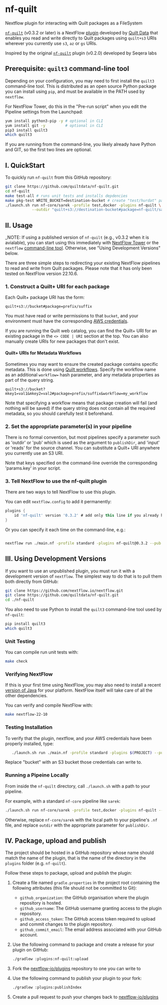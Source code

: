 # nf-quilt

Nextflow plugin for interacting with Quilt packages as a FileSystem

[`nf-quilt`](https://github.com/quiltdata/nf-quilt) (v0.3.2 or later) is a NextFlow [plugin](https://www.nextflow.io/docs/latest/plugins.html)
developed by [Quilt Data](https://quiltdata.com/) that enables you read and write directly
to Quilt packages using `quilt+s3` URIs wherever you currently use `s3`, `az` or `gs` URIs.

Inspired by the original [`nf-quilt`](https://github.com/nextflow-io/nf-quilt) plugin (v0.2.0) developed by Seqera labs

## Prerequisite:  `quilt3` command-line tool

Depending on your configuration, you may need to first install the `quilt3` command-line tool.
This is distributed as an open source Python package you can install using `pip`,
and must be available in the PATH used by `nextflow`.

For NextFlow Tower, do this in the "Pre-run script" when you edit the Pipeline settings from the Launchpad:

```bash
yum install python3-pip -y # optional in CLI
yum install git -y         # optional in CLI
pip3 install quilt3
which quilt3
```

If you are running from the command-line, you likely already have Python and GIT,
so the first two lines are optional.

## I. QuickStart

To quickly run `nf-quilt` from this GitHub repository:

```bash
git clone https://github.com/quiltdata/nf-quilt.git
cd nf-quilt
make test-all # runs unit tests and installs depdencies
make pkg-test WRITE_BUCKET=destination-bucket # create "test/hurdat" package
./launch.sh run nf-core/sarek -profile test,docker -plugins nf-quilt \
            --outdir "quilt+s3://destination-bucket#package=nf-quilt/sarek"

```

## II. Usage

_NOTE: If using a published version of `nf-quilt` (e.g., v0.3.2 when it is avialable),
you can start using this immediately with [NextFlow Tower](https://cloud.tower.nf) or
the `nextflow` [command-line tool](https://github.com/nextflow-io/nextflow).
Otherwise, see "Using Development Versions" below.

There are three simple steps to redirecting your existing NextFlow pipelines to read and write from
Quilt packages. Please note that it has only been tested on NextFlow version 22.10.6.

### 1. Construct a Quilt+ URI for each package

Each Quilt+ package URI has the form:

```string
quilt+s3://bucket#package=prefix/suffix
```

You must have read or write permissions to that `bucket`,
and your environment must have the corresponding
[AWS credentials](https://docs.aws.amazon.com/cli/latest/userguide/cli-configure-files.html).

If you are running the Quilt web catalog, you can find the Quilt+ URI
for an existing package in the `<> CODE | URI` section at the top.
You can also manually create URIs for new packages that don't exist.

#### Quilt+ URIs for Metadata Workflows

Sometimes you may want to ensure the created package contains specific metadata.
This is done using [Quilt workflows](https://docs.quiltdata.com/advanced/workflows).
Specify the workflow name as an additional `workflow=` hash parameter,
and any metadata properties as part of the query string.

```string
quilt+s3://bucket?mkey1=val1&mkey2=val2#package=prefix/suffix&workflow=my_workflow
```

Note that specifying a workflow means that package creation will fail (and nothing will be saved)
if the query string does not contain all the required metadata,
so you should carefully test it beforehand.

### 2. Set the appropriate parameter(s) in your pipeline

There is no formal convention, but most pipelines specify a parameter such as 'outdir' or 'pub'
which is used as the argument to `publishDir`, and 'input' or 'reads' for the source channel.
You can substitute a Quilt+ URI anywhere you currently use an S3 URI.

Note that keys specified on the command-line override the corresponding 'params.key' in your script.

### 3. Tell NextFlow to use the nf-quilt plugin

There are two ways to tell NextFlow to use this plugin.

You can edit `nextflow.config` to add it permanently:

```groovy
plugins {
    id 'nf-quilt' version '0.3.2' # add only this line if you already have other plugins
}
```

Or you can specify it each time on the command-line, e.g.:

```bash

nextflow run ./main.nf -profile standard -plugins nf-quilt@0.3.2 --pub 'quilt+s3://bucket#package=prefix/suffix'
```

## III. Using Development Versions

If you want to use an unpublished plugin, you must run it with a development version of `nextflow`.
The simplest way to do that is to pull them both directly from GitHub:

```bash
git clone https://github.com/nextflow.io/nextflow.git
git clone https://github.com/quiltdata/nf-quilt.git
cd ./nf-quilt
```

You also need to use Python to install the `quilt3` command-line tool used by `nf-quilt`:

```bash
pip install quilt3
which quilt3
```

### Unit Testing

You can compile run unit tests with:

```bash
make check
```

### Verifying NextFlow

If this is your first time using NextFlow, you may also need to install a recent
[version of Java](https://www.java.com/en/download/help/download_options.html) for your platform.
NextFlow itself will take care of all the other dependencies.

You can verify and compile NextFlow with:

```bash
make nextflow-22-10
```

### Testing Installation

To verify that the plugin, nextflow, and your AWS credentials have been properly installed,
type:

```bash
   ./launch.sh run ./main.nf -profile standard -plugins $(PROJECT) --pub "quilt+s3://bucket#package=test/hurdat"
```

Replace "bucket" with an S3 bucket those credentials can write to.

### Running a Pipeine Locally

From inside the `nf-quilt` directory, call `./launch.sh` with a path to your pipeline.

For example, with a standard `nf-core` pipeline like `sarek`:

```bash
./launch.sh run nf-core/sarek -profile test,docker -plugins nf-quilt --outdir "quilt+s3://bucket#package=nf-quilt/sarek"
```

Otherwise, replace `nf-core/sarek` with the local path to your pipeline's `.nf` file,
and replace `outdir` with the appropriate parameter for `publishDir`.

## IV. Package, upload and publish

The project should be hosted in a GitHub repository whose name should match the name of the plugin,
that is the name of the directory in the `plugins` folder (e.g. `nf-quilt`).

Follow these steps to package, upload and publish the plugin:

1. Create a file named `gradle.properties` in the project root containing the following attributes (this file should not be committed to Git):

   * `github_organization`: the GitHub organisation where the plugin repository is hosted.
   * `github_username`: The GitHub username granting access to the plugin repository.
   * `github_access_token`: The GitHub access token required to upload and commit changes to the plugin repository.
   * `github_commit_email`: The email address associated with your GitHub account.

2. Use the following command to package and create a release for your plugin on GitHub:

   ```bash
   ./gradlew :plugins:nf-quilt:upload
   ```

3. Fork the [nextflow-io/plugins](https://github.com/nextflow-io/plugins) repository to one you can write to

4. Use the following command to publish your plugin to your fork:

   ```bash
   ./gradlew :plugins:publishIndex
   ```

5. Create a pull request to push your changes back to [nextflow-io/plugins](https://github.com/nextflow-io/plugins/blob/main/plugins.json)
